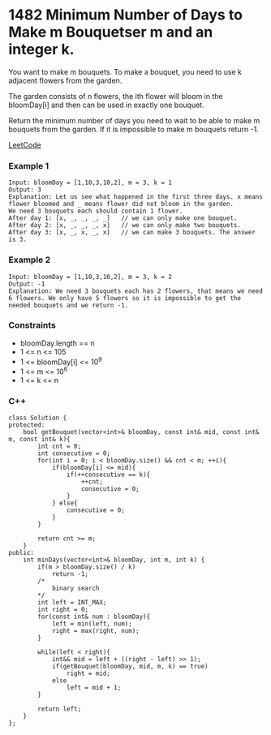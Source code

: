 # 1482 Minimum Number of Days to Make m Bouquetser m and an integer k.

You want to make m bouquets. To make a bouquet, you need to use k adjacent flowers from the garden.

The garden consists of n flowers, the ith flower will bloom in the bloomDay[i] and then can be used in exactly one bouquet.

Return the minimum number of days you need to wait to be able to make m bouquets from the garden. If it is impossible to make m bouquets return -1.


[LeetCode](https://leetcode.cn/problems/minimum-number-of-days-to-make-m-bouquets/)

### Example 1

```
Input: bloomDay = [1,10,3,10,2], m = 3, k = 1
Output: 3
Explanation: Let us see what happened in the first three days. x means flower bloomed and _ means flower did not bloom in the garden.
We need 3 bouquets each should contain 1 flower.
After day 1: [x, _, _, _, _]   // we can only make one bouquet.
After day 2: [x, _, _, _, x]   // we can only make two bouquets.
After day 3: [x, _, x, _, x]   // we can make 3 bouquets. The answer is 3.
```

### Example 2

```
Input: bloomDay = [1,10,3,10,2], m = 3, k = 2
Output: -1
Explanation: We need 3 bouquets each has 2 flowers, that means we need 6 flowers. We only have 5 flowers so it is impossible to get the needed bouquets and we return -1.
```

### Constraints

* bloomDay.length == n
* 1 <= n <= 105
* 1 <= bloomDay[i] <= 10<sup>9</sup>
* 1 <= m <= 10<sup>6</sup>
* 1 <= k <= n

### C++ 

```
class Solution {
protected:
    bool getBouquet(vector<int>& bloomDay, const int& mid, const int& m, const int& k){
        int cnt = 0;
        int consecutive = 0;
        for(int i = 0; i < bloomDay.size() && cnt < m; ++i){
            if(bloomDay[i] <= mid){
                if(++consecutive == k){
                    ++cnt;
                    consecutive = 0;
                }
            } else{
                consecutive = 0;
            }
        }

        return cnt >= m;
    }
public:
    int minDays(vector<int>& bloomDay, int m, int k) {
        if(m > bloomDay.size() / k)
            return -1;
        /*
            binary search
        */
        int left = INT_MAX;
        int right = 0;
        for(const int& num : bloomDay){
            left = min(left, num);
            right = max(right, num);
        }
        
        while(left < right){
            int&& mid = left + ((right - left) >> 1);
            if(getBouquet(bloomDay, mid, m, k) == true)
                right = mid;
            else
                left = mid + 1;
        }

        return left;
    }
};
```